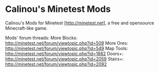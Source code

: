 Calinou's Minetest Mods
=====================

Calinou's Mods for Minetest [http://minetest.net], a free and opensource Minecraft-like game.

Mods' forum threads:
More Blocks: http://minetest.net/forum/viewtopic.php?id=509
More Ores: http://minetest.net/forum/viewtopic.php?id=549
Map Tools: http://minetest.net/forum/viewtopic.php?id=1882
Doors+: http://minetest.net/forum/viewtopic.php?id=2059
Stairs+: http://minetest.net/forum/viewtopic.php?id=2092